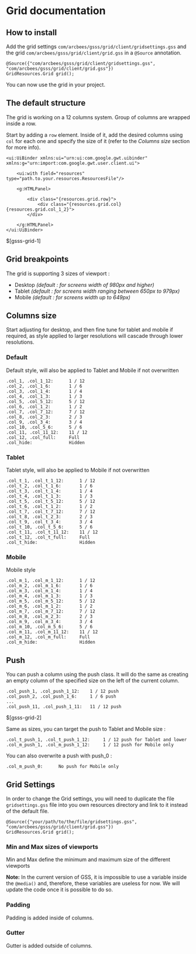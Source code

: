 # Grid documentation

## How to install

Add the grid settings `com/arcbees/gsss/grid/client/gridsettings.gss` and the grid `com/arcbees/gsss/grid/client/grid.gss` in a `@Source` annotation.

    @Source({"com/arcbees/gsss/grid/client/gridsettings.gss", "com/arcbees/gsss/grid/client/grid.gss"})
    GridResources.Grid grid();

You can now use the grid in your project.

## The default structure

The grid is working on a 12 columns system. Group of columns are wrapped inside a row.

Start by adding a `row` element. Inside of it, add the desired columns using `col` for each one and specify the size of it (refer to the *Columns size* section for more info).

    <ui:UiBinder xmlns:ui="urn:ui:com.google.gwt.uibinder" xmlns:g="urn:import:com.google.gwt.user.client.ui">

        <ui:with field="resources" type="path.to.your.resources.ResourcesFile"/>

        <g:HTMLPanel>

            <div class="{resources.grid.row}">
                <div class="{resources.grid.col} {resources.grid.col_1_2}">
            </div>

        </g:HTMLPanel>
    </ui:UiBinder>
    
$[gsss-grid-1]

## Grid breakpoints

The grid is supporting 3 sizes of viewport :

*   Desktop _(default : for screens width of 980px and higher)_
*   Tablet _(default : for screens width ranging between 650px to 979px)_
*   Mobile _(default : for screens width up to 649px)_

## Columns size

Start adjusting for desktop, and then fine tune for tablet and mobile if required, as style applied to larger resolutions will cascade through lower resolutions.

### Default

Default style, will also be applied to Tablet and Mobile if not overwritten

    .col_1, .col_1_12:      1 / 12
    .col_2, .col_1_6:       1 / 6
    .col_3, .col_1_4:       1 / 4
    .col_4, .col_1_3:       1 / 3
    .col_5, .col_5_12:      5 / 12
    .col_6, .col_1_2:       1 / 2
    .col_7, .col_7_12:      7 / 12
    .col_8, .col_2_3:       2 / 3
    .col_9, .col_3_4:       3 / 4
    .col_10, .col_5_6:      5 / 6
    .col_11, .col_11_12:    11 / 12
    .col_12, .col_full:     Full
    .col_hide:              Hidden

### Tablet

Tablet style, will also be applied to Mobile if not overwritten

    .col_t_1, .col_t_1_12:      1 / 12
    .col_t_2, .col_t_1_6:       1 / 6
    .col_t_3, .col_t_1_4:       1 / 4
    .col_t_4, .col_t_1_3:       1 / 3
    .col_t_5, .col_t_5_12:      5 / 12
    .col_t_6, .col_t_1_2:       1 / 2
    .col_t_7, .col_t_7_12:      7 / 12
    .col_t_8, .col_t_2_3:       2 / 3
    .col_t_9, .col_t_3_4:       3 / 4
    .col_t_10, .col_t_5_6:      5 / 6
    .col_t_11, .col_t_11_12:    11 / 12
    .col_t_12, .col_t_full:     Full
    .col_t_hide:                Hidden

### Mobile

Mobile style

    .col_m_1, .col_m_1_12:      1 / 12
    .col_m_2, .col_m_1_6:       1 / 6
    .col_m_3, .col_m_1_4:       1 / 4
    .col_m_4, .col_m_1_3:       1 / 3
    .col_m_5, .col_m_5_12:      5 / 12
    .col_m_6, .col_m_1_2:       1 / 2
    .col_m_7, .col_m_7_12:      7 / 12
    .col_m_8, .col_m_2_3:       2 / 3
    .col_m_9, .col_m_3_4:       3 / 4
    .col_m_10, .col_m_5_6:      5 / 6
    .col_m_11, .col_m_11_12:    11 / 12
    .col_m_12, .col_m_full:     Full
    .col_m_hide:                Hidden

## Push

You can push a column using the push class. It will do the same as creating an empty column of the specified size on the left of the current column.

    .col_push_1, .col_push_1_12:    1 / 12 push
    .col_push_2, .col_push_1_6:     1 / 6 push
    ...
    .col_push_11, .col_push_1_11:   11 / 12 push
    
$[gsss-grid-2]

Same as sizes, you can target the push to Tablet and Mobile size :

    .col_t_push_1, .col_t_push_1_12:     1 / 12 push for Tablet and lower
    .col_m_push_1, .col_m_push_1_12:     1 / 12 push for Mobile only

You can also overwrite a push with push_0 :

    .col_m_push_0:      No push for Mobile only

## Grid Settings

In order to change the Grid settings, you will need to duplicate the file `gridsettings.gss` file into you own resources directory and link to it instead of the default file.

    @Source({"your/path/to/the/file/gridsettings.gss", "com/arcbees/gsss/grid/client/grid.gss"})
    GridResources.Grid grid();

### Min and Max sizes of viewports

Min and Max define the minimum and maximum size of the different viewports

**Note:** In the current version of GSS, it is impossible to use a variable inside the `@media()` and, therefore, these variables are useless for now. We will update the code once it is possible to do so.

### Padding

Padding is added inside of columns.

### Gutter

Gutter is added outside of columns.
